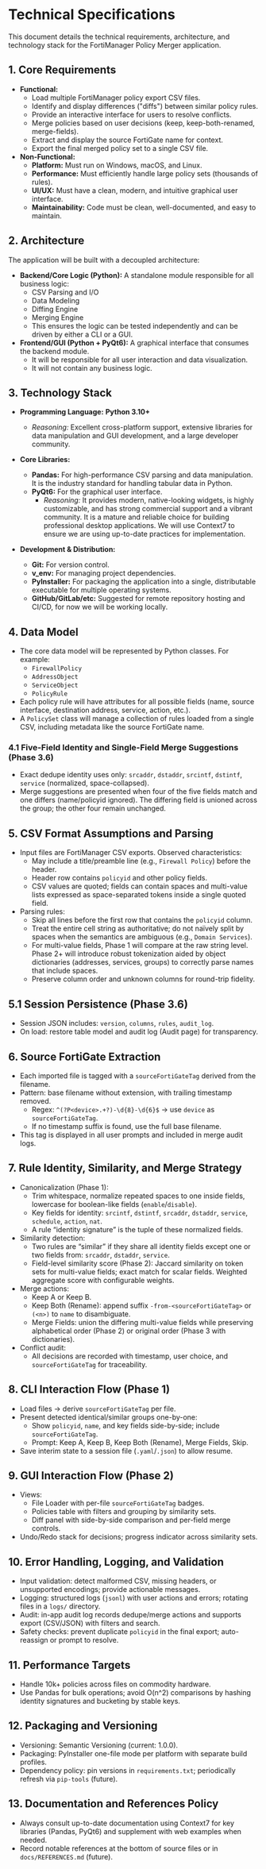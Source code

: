 # Technical Specifications

This document details the technical requirements, architecture, and technology stack for the FortiManager Policy Merger application.

## 1. Core Requirements

-   **Functional:**
    -   Load multiple FortiManager policy export CSV files.
    -   Identify and display differences ("diffs") between similar policy rules.
    -   Provide an interactive interface for users to resolve conflicts.
    -   Merge policies based on user decisions (keep, keep-both-renamed, merge-fields).
    -   Extract and display the source FortiGate name for context.
    -   Export the final merged policy set to a single CSV file.
-   **Non-Functional:**
    -   **Platform:** Must run on Windows, macOS, and Linux.
    -   **Performance:** Must efficiently handle large policy sets (thousands of rules).
    -   **UI/UX:** Must have a clean, modern, and intuitive graphical user interface.
    -   **Maintainability:** Code must be clean, well-documented, and easy to maintain.

## 2. Architecture

The application will be built with a decoupled architecture:

-   **Backend/Core Logic (Python):** A standalone module responsible for all business logic:
    -   CSV Parsing and I/O
    -   Data Modeling
    -   Diffing Engine
    -   Merging Engine
    -   This ensures the logic can be tested independently and can be driven by either a CLI or a GUI.
-   **Frontend/GUI (Python + PyQt6):** A graphical interface that consumes the backend module.
    -   It will be responsible for all user interaction and data visualization.
    -   It will not contain any business logic.

## 3. Technology Stack

-   **Programming Language:** **Python 3.10+**
    -   *Reasoning:* Excellent cross-platform support, extensive libraries for data manipulation and GUI development, and a large developer community.

-   **Core Libraries:**
    -   **Pandas:** For high-performance CSV parsing and data manipulation. It is the industry standard for handling tabular data in Python.
    -   **PyQt6:** For the graphical user interface.
        -   *Reasoning:* It provides modern, native-looking widgets, is highly customizable, and has strong commercial support and a vibrant community. It is a mature and reliable choice for building professional desktop applications. We will use Context7 to ensure we are using up-to-date practices for implementation.

-   **Development & Distribution:**
    -   **Git:** For version control.
    -   **v_env:** For managing project dependencies.
    *   **PyInstaller:** For packaging the application into a single, distributable executable for multiple operating systems.
    *   **GitHub/GitLab/etc:** Suggested for remote repository hosting and CI/CD, for now we will be working locally.

## 4. Data Model

-   The core data model will be represented by Python classes. For example:
    -   `FirewallPolicy`
    -   `AddressObject`
    -   `ServiceObject`
    -   `PolicyRule`
-   Each policy rule will have attributes for all possible fields (name, source interface, destination address, service, action, etc.).
-   A `PolicySet` class will manage a collection of rules loaded from a single CSV, including metadata like the source FortiGate name.

### 4.1 Five-Field Identity and Single-Field Merge Suggestions (Phase 3.6)
- Exact dedupe identity uses only: `srcaddr`, `dstaddr`, `srcintf`, `dstintf`, `service` (normalized, space-collapsed).
- Merge suggestions are presented when four of the five fields match and one differs (name/policyid ignored). The differing field is unioned across the group; the other four remain unchanged.

## 5. CSV Format Assumptions and Parsing

-   Input files are FortiManager CSV exports. Observed characteristics:
    -   May include a title/preamble line (e.g., `Firewall Policy`) before the header.
    -   Header row contains `policyid` and other policy fields.
    -   CSV values are quoted; fields can contain spaces and multi-value lists expressed as space-separated tokens inside a single quoted field.
-   Parsing rules:
    -   Skip all lines before the first row that contains the `policyid` column.
    -   Treat the entire cell string as authoritative; do not naïvely split by spaces when the semantics are ambiguous (e.g., `Domain Services`).
    -   For multi-value fields, Phase 1 will compare at the raw string level. Phase 2+ will introduce robust tokenization aided by object dictionaries (addresses, services, groups) to correctly parse names that include spaces.
    -   Preserve column order and unknown columns for round-trip fidelity.

## 5.1 Session Persistence (Phase 3.6)
- Session JSON includes: `version`, `columns`, `rules`, `audit_log`.
- On load: restore table model and audit log (Audit page) for transparency.

## 6. Source FortiGate Extraction

-   Each imported file is tagged with a `sourceFortiGateTag` derived from the filename.
-   Pattern: base filename without extension, with trailing timestamp removed.
    -   Regex: `^(?P<device>.+?)-\d{8}-\d{6}$` → use `device` as `sourceFortiGateTag`.
    -   If no timestamp suffix is found, use the full base filename.
-   This tag is displayed in all user prompts and included in merge audit logs.

## 7. Rule Identity, Similarity, and Merge Strategy

-   Canonicalization (Phase 1):
    -   Trim whitespace, normalize repeated spaces to one inside fields, lowercase for boolean-like fields (`enable`/`disable`).
    -   Key fields for identity: `srcintf`, `dstintf`, `srcaddr`, `dstaddr`, `service`, `schedule`, `action`, `nat`.
    -   A rule “identity signature” is the tuple of these normalized fields.
-   Similarity detection:
    -   Two rules are “similar” if they share all identity fields except one or two fields from: `srcaddr`, `dstaddr`, `service`.
    -   Field-level similarity score (Phase 2): Jaccard similarity on token sets for multi-value fields; exact match for scalar fields. Weighted aggregate score with configurable weights.
-   Merge actions:
    -   Keep A or Keep B.
    -   Keep Both (Rename): append suffix `-from-<sourceFortiGateTag>` or `(<n>)` to `name` to disambiguate.
    -   Merge Fields: union the differing multi-value fields while preserving alphabetical order (Phase 2) or original order (Phase 3 with dictionaries).
-   Conflict audit:
    -   All decisions are recorded with timestamp, user choice, and `sourceFortiGateTag` for traceability.

## 8. CLI Interaction Flow (Phase 1)

-   Load files → derive `sourceFortiGateTag` per file.
-   Present detected identical/similar groups one-by-one:
    -   Show `policyid`, `name`, and key fields side-by-side; include `sourceFortiGateTag`.
    -   Prompt: Keep A, Keep B, Keep Both (Rename), Merge Fields, Skip.
-   Save interim state to a session file (`.yaml`/`.json`) to allow resume.

## 9. GUI Interaction Flow (Phase 2)

-   Views:
    -   File Loader with per-file `sourceFortiGateTag` badges.
    -   Policies table with filters and grouping by similarity sets.
    -   Diff panel with side-by-side comparison and per-field merge controls.
-   Undo/Redo stack for decisions; progress indicator across similarity sets.

## 10. Error Handling, Logging, and Validation

-   Input validation: detect malformed CSV, missing headers, or unsupported encodings; provide actionable messages.
-   Logging: structured logs (`jsonl`) with user actions and errors; rotating files in a `logs/` directory.
-   Audit: in-app audit log records dedupe/merge actions and supports export (CSV/JSON) with filters and search.
-   Safety checks: prevent duplicate `policyid` in the final export; auto-reassign or prompt to resolve.

## 11. Performance Targets

-   Handle 10k+ policies across files on commodity hardware.
-   Use Pandas for bulk operations; avoid O(n^2) comparisons by hashing identity signatures and bucketing by stable keys.

## 12. Packaging and Versioning

-   Versioning: Semantic Versioning (current: 1.0.0).
-   Packaging: PyInstaller one-file mode per platform with separate build profiles.
-   Dependency policy: pin versions in `requirements.txt`; periodically refresh via `pip-tools` (future).

## 13. Documentation and References Policy

-   Always consult up-to-date documentation using Context7 for key libraries (Pandas, PyQt6) and supplement with web examples when needed.
-   Record notable references at the bottom of source files or in `docs/REFERENCES.md` (future).
